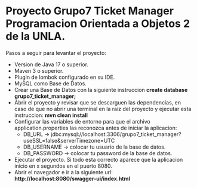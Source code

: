 # Proyecto Grupo7 Ticket Manager Programacion Orientada a Objetos 2 de la UNLA.

Pasos a seguir para levantar el proyecto:
 * Version de Java 17 o superior.
 * Maven 3 o superior.
 * Plugin de lombok configurado en su IDE.
 * MySQL como Base de Datos.
 * Crear una Base de Datos con la siguiente instruccion **create database grupo7_ticket_manager;** 
 * Abrir el proyecto y revisar que se descarguen las dependencias, en caso de que no abrir una terminal en la raiz del proyecto y ejecutar esta instruccion: **mvn clean install**
 * Configurar las variables de entorno para que el archivo application.properties las reconozca antes de iniciar la aplicacion:
   * DB_URL -> jdbc:mysql://localhost:3306/grupo7_ticket_manager?useSSL=false&serverTimezone=UTC
   * DB_USERNAME -> colocar tu usuario de la base de datos.
   * DB_PASSWORD -> colocar tu password de la base de datos.
 * Ejecutar el proyecto. Si todo esta correcto aparece que la aplicacion inicio en x segundos en el puerto 8080.
 * Abrir el navegador e ir a la siguiente url: **http://localhost:8080/swagger-ui/index.html**

